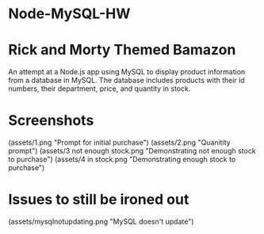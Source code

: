 # Node-MySQL-HW
<h1>
    Rick and Morty Themed Bamazon
</h1>

An attempt at a Node.js app using MySQL to display product information from a database in MySQL.  The database includes products with their id numbers, their department, price, and quantity in stock.

<h1>
    Screenshots
</h1>
(assets/1.png "Prompt for initial purchase")
(assets/2.png "Quanitity prompt")
(assets/3 not enough stock.png "Demonstrating not enough stock to purchase")
(assets/4 in stock.png "Demonstrating enough stock to purchase")

<h1>
    Issues to still be ironed out
</h1>

(assets/mysqlnotupdating.png "MySQL doesn't update")
